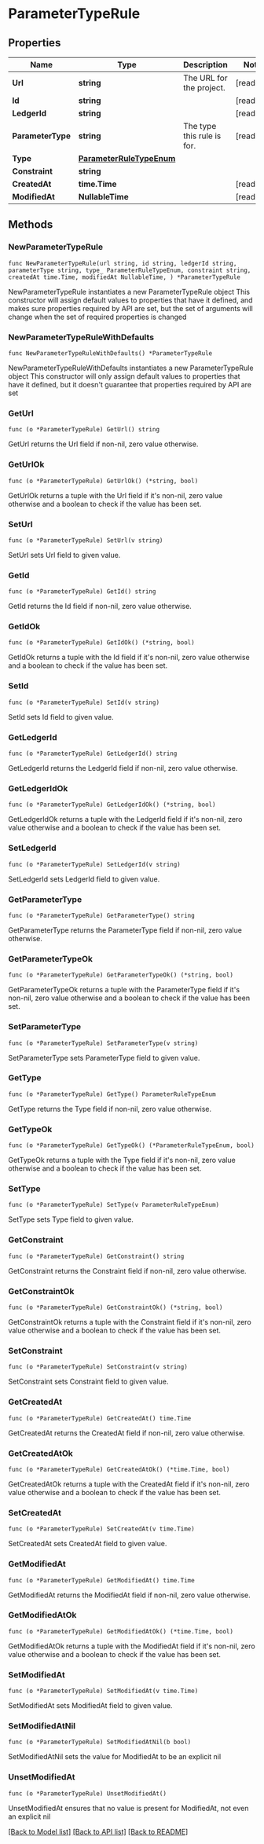 # ParameterTypeRule

## Properties

Name | Type | Description | Notes
------------ | ------------- | ------------- | -------------
**Url** | **string** | The URL for the project. | [readonly] 
**Id** | **string** |  | [readonly] 
**LedgerId** | **string** |  | [readonly] 
**ParameterType** | **string** | The type this rule is for. | [readonly] 
**Type** | [**ParameterRuleTypeEnum**](ParameterRuleTypeEnum.md) |  | 
**Constraint** | **string** |  | 
**CreatedAt** | **time.Time** |  | [readonly] 
**ModifiedAt** | **NullableTime** |  | [readonly] 

## Methods

### NewParameterTypeRule

`func NewParameterTypeRule(url string, id string, ledgerId string, parameterType string, type_ ParameterRuleTypeEnum, constraint string, createdAt time.Time, modifiedAt NullableTime, ) *ParameterTypeRule`

NewParameterTypeRule instantiates a new ParameterTypeRule object
This constructor will assign default values to properties that have it defined,
and makes sure properties required by API are set, but the set of arguments
will change when the set of required properties is changed

### NewParameterTypeRuleWithDefaults

`func NewParameterTypeRuleWithDefaults() *ParameterTypeRule`

NewParameterTypeRuleWithDefaults instantiates a new ParameterTypeRule object
This constructor will only assign default values to properties that have it defined,
but it doesn't guarantee that properties required by API are set

### GetUrl

`func (o *ParameterTypeRule) GetUrl() string`

GetUrl returns the Url field if non-nil, zero value otherwise.

### GetUrlOk

`func (o *ParameterTypeRule) GetUrlOk() (*string, bool)`

GetUrlOk returns a tuple with the Url field if it's non-nil, zero value otherwise
and a boolean to check if the value has been set.

### SetUrl

`func (o *ParameterTypeRule) SetUrl(v string)`

SetUrl sets Url field to given value.


### GetId

`func (o *ParameterTypeRule) GetId() string`

GetId returns the Id field if non-nil, zero value otherwise.

### GetIdOk

`func (o *ParameterTypeRule) GetIdOk() (*string, bool)`

GetIdOk returns a tuple with the Id field if it's non-nil, zero value otherwise
and a boolean to check if the value has been set.

### SetId

`func (o *ParameterTypeRule) SetId(v string)`

SetId sets Id field to given value.


### GetLedgerId

`func (o *ParameterTypeRule) GetLedgerId() string`

GetLedgerId returns the LedgerId field if non-nil, zero value otherwise.

### GetLedgerIdOk

`func (o *ParameterTypeRule) GetLedgerIdOk() (*string, bool)`

GetLedgerIdOk returns a tuple with the LedgerId field if it's non-nil, zero value otherwise
and a boolean to check if the value has been set.

### SetLedgerId

`func (o *ParameterTypeRule) SetLedgerId(v string)`

SetLedgerId sets LedgerId field to given value.


### GetParameterType

`func (o *ParameterTypeRule) GetParameterType() string`

GetParameterType returns the ParameterType field if non-nil, zero value otherwise.

### GetParameterTypeOk

`func (o *ParameterTypeRule) GetParameterTypeOk() (*string, bool)`

GetParameterTypeOk returns a tuple with the ParameterType field if it's non-nil, zero value otherwise
and a boolean to check if the value has been set.

### SetParameterType

`func (o *ParameterTypeRule) SetParameterType(v string)`

SetParameterType sets ParameterType field to given value.


### GetType

`func (o *ParameterTypeRule) GetType() ParameterRuleTypeEnum`

GetType returns the Type field if non-nil, zero value otherwise.

### GetTypeOk

`func (o *ParameterTypeRule) GetTypeOk() (*ParameterRuleTypeEnum, bool)`

GetTypeOk returns a tuple with the Type field if it's non-nil, zero value otherwise
and a boolean to check if the value has been set.

### SetType

`func (o *ParameterTypeRule) SetType(v ParameterRuleTypeEnum)`

SetType sets Type field to given value.


### GetConstraint

`func (o *ParameterTypeRule) GetConstraint() string`

GetConstraint returns the Constraint field if non-nil, zero value otherwise.

### GetConstraintOk

`func (o *ParameterTypeRule) GetConstraintOk() (*string, bool)`

GetConstraintOk returns a tuple with the Constraint field if it's non-nil, zero value otherwise
and a boolean to check if the value has been set.

### SetConstraint

`func (o *ParameterTypeRule) SetConstraint(v string)`

SetConstraint sets Constraint field to given value.


### GetCreatedAt

`func (o *ParameterTypeRule) GetCreatedAt() time.Time`

GetCreatedAt returns the CreatedAt field if non-nil, zero value otherwise.

### GetCreatedAtOk

`func (o *ParameterTypeRule) GetCreatedAtOk() (*time.Time, bool)`

GetCreatedAtOk returns a tuple with the CreatedAt field if it's non-nil, zero value otherwise
and a boolean to check if the value has been set.

### SetCreatedAt

`func (o *ParameterTypeRule) SetCreatedAt(v time.Time)`

SetCreatedAt sets CreatedAt field to given value.


### GetModifiedAt

`func (o *ParameterTypeRule) GetModifiedAt() time.Time`

GetModifiedAt returns the ModifiedAt field if non-nil, zero value otherwise.

### GetModifiedAtOk

`func (o *ParameterTypeRule) GetModifiedAtOk() (*time.Time, bool)`

GetModifiedAtOk returns a tuple with the ModifiedAt field if it's non-nil, zero value otherwise
and a boolean to check if the value has been set.

### SetModifiedAt

`func (o *ParameterTypeRule) SetModifiedAt(v time.Time)`

SetModifiedAt sets ModifiedAt field to given value.


### SetModifiedAtNil

`func (o *ParameterTypeRule) SetModifiedAtNil(b bool)`

 SetModifiedAtNil sets the value for ModifiedAt to be an explicit nil

### UnsetModifiedAt
`func (o *ParameterTypeRule) UnsetModifiedAt()`

UnsetModifiedAt ensures that no value is present for ModifiedAt, not even an explicit nil

[[Back to Model list]](../README.md#documentation-for-models) [[Back to API list]](../README.md#documentation-for-api-endpoints) [[Back to README]](../README.md)


